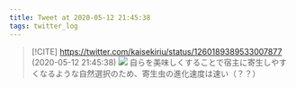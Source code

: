 ```yaml
---
title: Tweet at 2020-05-12 21:45:38
tags: twitter_log
---
```


> [!CITE] https://twitter.com/kaisekiriu/status/1260189389533007877 (2020-05-12 21:45:38)
> ![](https://twitter.com/kaisekiriu/status/1260189389533007877)
> 自らを美味しくすることで宿主に寄生しやすくなるような自然選択のため、寄生虫の進化速度は速い（？？）
